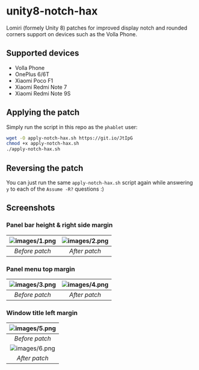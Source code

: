 # unity8-notch-hax
Lomiri (formely Unity 8) patches for improved display notch and rounded corners support on devices such as the Volla Phone.

## Supported devices
* Volla Phone
* OnePlus 6/6T
* Xiaomi Poco F1
* Xiaomi Redmi Note 7
* Xiaomi Redmi Note 9S

## Applying the patch
Simply run the script in this repo as the `phablet` user:
```bash
wget -O apply-notch-hax.sh https://git.io/JtIpG
chmod +x apply-notch-hax.sh
./apply-notch-hax.sh
```

## Reversing the patch
You can just run the same `apply-notch-hax.sh` script again while answering `y` to each of the `Assume -R?` questions :)

## Screenshots

### Panel bar height & right side margin
| ![images/1.png](images/1.png) | ![images/2.png](images/2.png) |
|:--:|:--:|
| *Before patch* | *After patch* |

### Panel menu top margin
| ![images/3.png](images/3.png) | ![images/4.png](images/4.png) |
|:--:|:--:|
| *Before patch* | *After patch* |

### Window title left margin
| ![images/5.png](images/5.png) |
|:--:|
| *Before patch* |
| ![images/6.png](images/6.png) |
| *After patch* |

